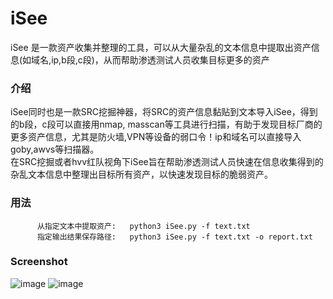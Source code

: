 # iSee
iSee 是一款资产收集并整理的工具，可以从大量杂乱的文本信息中提取出资产信息(如域名,ip,b段,c段)，从而帮助渗透测试人员收集目标更多的资产    
### 介绍
iSee同时也是一款SRC挖掘神器，将SRC的资产信息黏贴到文本导入iSee，得到的b段，c段可以直接用nmap, masscan等工具进行扫描，有助于发现目标厂商的更多资产信息，尤其是防火墙,VPN等设备的弱口令！ip和域名可以直接导入goby,awvs等扫描器。    
在SRC挖掘或者hvv红队视角下iSee旨在帮助渗透测试人员快速在信息收集得到的杂乱文本信息中整理出目标所有资产，以快速发现目标的脆弱资产。
     
### 用法         

          从指定文本中提取资产:   python3 iSee.py -f text.txt
          指定输出结果保存路径:   python3 iSee.py -f text.txt -o report.txt
### Screenshot
![image](https://user-images.githubusercontent.com/71172892/146219076-41dd51a2-293d-4fcd-b691-638e1d277921.png)
![image](https://user-images.githubusercontent.com/71172892/146219368-59c1643d-54a8-4b31-9403-b487ecea3f0e.png)
